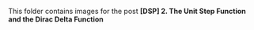 This folder contains images for the post **[DSP] 2. The Unit Step Function and the Dirac Delta Function**
